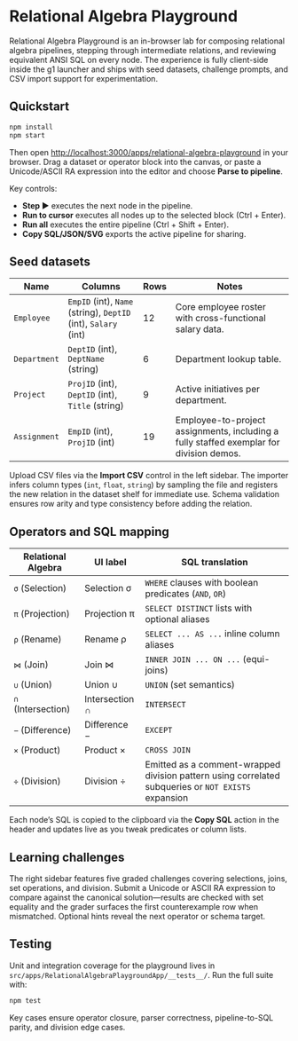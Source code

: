 # Relational Algebra Playground

Relational Algebra Playground is an in-browser lab for composing relational algebra pipelines, stepping through intermediate relations, and reviewing equivalent ANSI SQL on every node. The experience is fully client-side inside the g1 launcher and ships with seed datasets, challenge prompts, and CSV import support for experimentation.

## Quickstart

```bash
npm install
npm start
```

Then open [http://localhost:3000/apps/relational-algebra-playground](http://localhost:3000/apps/relational-algebra-playground) in your browser. Drag a dataset or operator block into the canvas, or paste a Unicode/ASCII RA expression into the editor and choose **Parse to pipeline**.

Key controls:

- **Step ▶** executes the next node in the pipeline.
- **Run to cursor** executes all nodes up to the selected block (Ctrl + Enter).
- **Run all** executes the entire pipeline (Ctrl + Shift + Enter).
- **Copy SQL/JSON/SVG** exports the active pipeline for sharing.

## Seed datasets

| Name        | Columns                                               | Rows | Notes |
|-------------|--------------------------------------------------------|------|-------|
| `Employee`  | `EmpID` (int), `Name` (string), `DeptID` (int), `Salary` (int) | 12   | Core employee roster with cross-functional salary data. |
| `Department`| `DeptID` (int), `DeptName` (string)                    | 6    | Department lookup table. |
| `Project`   | `ProjID` (int), `DeptID` (int), `Title` (string)       | 9    | Active initiatives per department. |
| `Assignment`| `EmpID` (int), `ProjID` (int)                          | 19   | Employee-to-project assignments, including a fully staffed exemplar for division demos. |

Upload CSV files via the **Import CSV** control in the left sidebar. The importer infers column types (`int`, `float`, `string`) by sampling the file and registers the new relation in the dataset shelf for immediate use. Schema validation ensures row arity and type consistency before adding the relation.

## Operators and SQL mapping

| Relational Algebra | UI label            | SQL translation                                      |
|--------------------|---------------------|------------------------------------------------------|
| `σ` (Selection)    | Selection σ          | `WHERE` clauses with boolean predicates (`AND`, `OR`) |
| `π` (Projection)   | Projection π         | `SELECT DISTINCT` lists with optional aliases        |
| `ρ` (Rename)       | Rename ρ             | `SELECT ... AS ...` inline column aliases            |
| `⋈` (Join)         | Join ⋈               | `INNER JOIN ... ON ...` (equi-joins)                 |
| `∪` (Union)        | Union ∪              | `UNION` (set semantics)                              |
| `∩` (Intersection) | Intersection ∩       | `INTERSECT`                                         |
| `−` (Difference)   | Difference −         | `EXCEPT`                                            |
| `×` (Product)      | Product ×            | `CROSS JOIN`                                        |
| `÷` (Division)     | Division ÷           | Emitted as a comment-wrapped division pattern using correlated subqueries or `NOT EXISTS` expansion |

Each node’s SQL is copied to the clipboard via the **Copy SQL** action in the header and updates live as you tweak predicates or column lists.

## Learning challenges

The right sidebar features five graded challenges covering selections, joins, set operations, and division. Submit a Unicode or ASCII RA expression to compare against the canonical solution—results are checked with set equality and the grader surfaces the first counterexample row when mismatched. Optional hints reveal the next operator or schema target.

## Testing

Unit and integration coverage for the playground lives in `src/apps/RelationalAlgebraPlaygroundApp/__tests__/`. Run the full suite with:

```bash
npm test
```

Key cases ensure operator closure, parser correctness, pipeline-to-SQL parity, and division edge cases.
